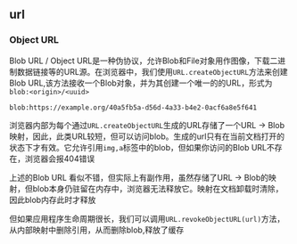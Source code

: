 ## url
### Object URL
Blob URL / Object URL是一种伪协议，允许Blob和File对象用作图像，下载二进制数据链接等的URL源。在浏览器中，我们使用`URL.createObjectURL`方法来创建Blob URL,该方法接收一个Blob对象，并为其创建一个唯一的的URL，形式为`blob:<origin>/<uuid>`
```
blob:https://example.org/40a5fb5a-d56d-4a33-b4e2-0acf6a8e5f641
```

浏览器内部为每个通过`URL.createObjectURL`生成的URL存储了一个URL -> Blob映射，因此，此类URL较短，但可以访问blob。生成的url只有在当前文档打开的状态下才有效。它允许引用`img,a`标签中的blob，但如果你访问的Blob URL不存在，浏览器会报404错误

上述的Blob URL 看似不错，但实际上有副作用，虽然存储了URL -> Blob的映射，但blob本身仍驻留在内存中，浏览器无法释放它。映射在文档卸载时清除，因此blob内存此时才释放

但如果应用程序生命周期很长，我们可以调用`URL.revokeObjectURL(url)`方法，从内部映射中删除引用，从而删除blob,释放了缓存